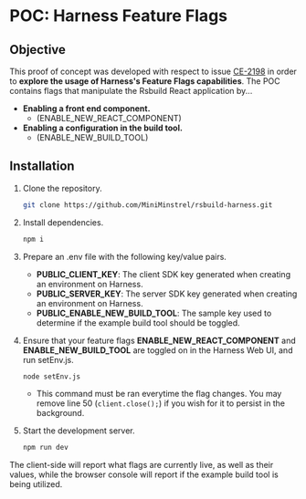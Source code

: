 # POC: Harness Feature Flags

## Objective

This proof of concept was developed with respect to issue [CE-2198](https://sgwsagility.atlassian.net/jira/software/c/projects/CE/boards/109?assignee=712020%3A7f7a8642-3791-480d-af82-4076362d40e1&selectedIssue=CE-2198) in order to **explore the usage of Harness's Feature Flags capabilities**. The POC contains flags that manipulate the Rsbuild React application by...

- **Enabling a front end component.**
    - (ENABLE_NEW_REACT_COMPONENT)
- **Enabling a configuration in the build tool.**
    - (ENABLE_NEW_BUILD_TOOL)

## Installation
1. Clone the repository. 
    ```bash 
    git clone https://github.com/MiniMinstrel/rsbuild-harness.git
    ```

2. Install dependencies.
    ```bash
    npm i
    ```

3. Prepare an .env file with the following key/value pairs.

    - **PUBLIC_CLIENT_KEY**: The client SDK key generated when creating an environment on Harness.
    - **PUBLIC_SERVER_KEY**: The server SDK key generated when creating an environment on Harness.
    - **PUBLIC_ENABLE_NEW_BUILD_TOOL**: The sample key used to determine if the example build tool should be toggled.

4. Ensure that your feature flags **ENABLE_NEW_REACT_COMPONENT** and **ENABLE_NEW_BUILD_TOOL** are toggled on in the Harness Web UI, and run setEnv.js.
    ```bash
    node setEnv.js
    ```
    - This command must be ran everytime the flag changes. You may remove line 50 (```client.close();```) if you wish for it to persist in the background.
5. Start the development server.
    ```bash
    npm run dev
    ```
    
The client-side will report what flags are currently live, as well as their values, while the browser console will report if the example build tool is being utilized.
## 
